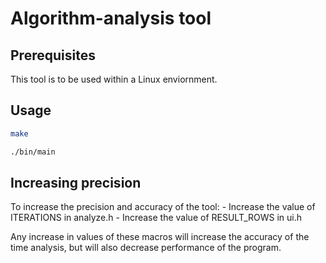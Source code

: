 # Algorithm-analysis tool

## Prerequisites

This tool is to be used within a Linux enviornment.

## Usage

```bash
make
```

```bash
./bin/main
```

## Increasing precision

To increase the precision and accuracy of the tool: 
    - Increase the value of ITERATIONS in analyze.h
    - Increase the value of RESULT_ROWS in ui.h

Any increase in values of these macros will increase the accuracy of the time analysis,
but will also decrease performance of the program.